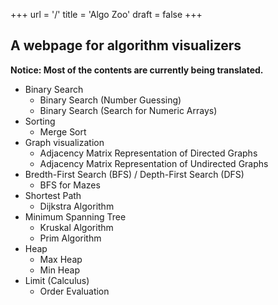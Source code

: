 +++
url = '/'
title = 'Algo Zoo'
draft = false
+++

## A webpage for algorithm visualizers

**Notice: Most of the contents are currently being translated.**

* Binary Search
    * Binary Search (Number Guessing)
    * Binary Search (Search for Numeric Arrays)
* Sorting
    * Merge Sort
* Graph visualization
    * Adjacency Matrix Representation of Directed Graphs
    * Adjacency Matrix Representation of Undirected Graphs
* Bredth-First Search (BFS) / Depth-First Search (DFS)
    * BFS for Mazes
* Shortest Path
    * Dijkstra Algorithm
* Minimum Spanning Tree
    * Kruskal Algorithm
    * Prim Algorithm
* Heap
    * Max Heap
    * Min Heap
* Limit (Calculus)
    * Order Evaluation

